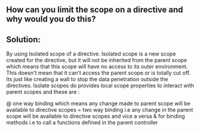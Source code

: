How can you limit the scope on a directive and why would you do this? 
---------------------------------------------------------------------------------------------------

Solution:
----------------------------------------------------------------------------------------------------------------------------------------------------------------------
By using Isolated scope of a directive. Isolated scope is a new scope created for the directive, but it will not be inherited from the parent scope which means that this scope will have no access to its outer environment. This doesn't mean that it can't access the parent scope or is totally cut off. Its just like creating a wall to stop the data penetration outside the directives. Isolate scopes do provides local scope properties to interact with parent scopes and these are :

@ one way binding which means any change made to parent scope will be available to directive scopes
= two way binding i.e any change in the parent scope will be available to directive scopes and vice a versa
& for binding methods i.e to call a functions defined in the parent controller

